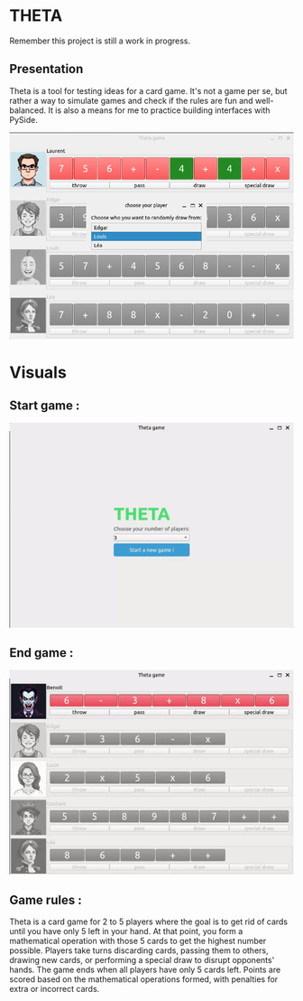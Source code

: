 # THETA

Remember this project is still a work in progress.

## Presentation

Theta is a tool for testing ideas for a card game. It's not a game per se, but rather a way to simulate games and check if the rules are fun and well-balanced. 
It is also a means for me to practice building interfaces with PySide.

![Image Description](resources/readme_medias/Game_window.png)

# Visuals

## Start game :

![Image Description](resources/readme_medias/start_game.gif)

## End game :

![Image Description](resources/readme_medias/end_game.gif)

## Game rules :

Theta is a card game for 2 to 5 players where the goal is to get rid of cards until you have only 5 left in your hand. At that point, you form a mathematical operation with those 5 cards to get the highest number possible. Players take turns discarding cards, passing them to others, drawing new cards, or performing a special draw to disrupt opponents' hands. The game ends when all players have only 5 cards left. Points are scored based on the mathematical operations formed, with penalties for extra or incorrect cards.


